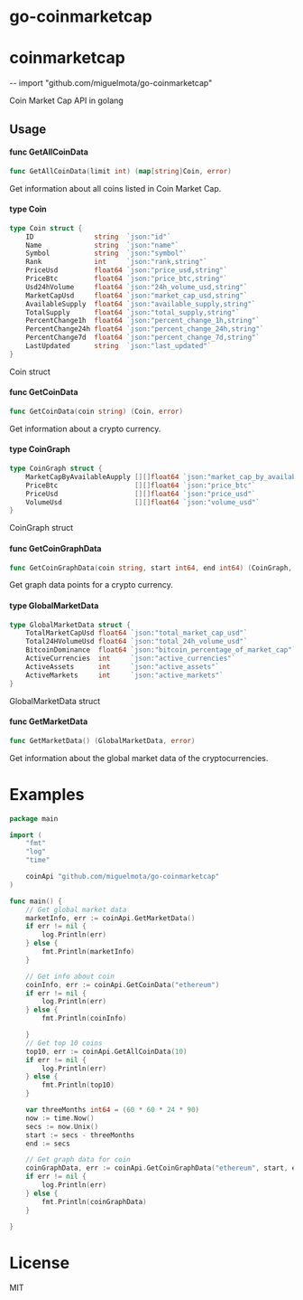 # go-coinmarketcap
# coinmarketcap
--
    import "github.com/miguelmota/go-coinmarketcap"

Coin Market Cap API in golang

## Usage

#### func  GetAllCoinData

```go
func GetAllCoinData(limit int) (map[string]Coin, error)
```
Get information about all coins listed in Coin Market Cap.

#### type Coin

```go
type Coin struct {
	ID               string  `json:"id"`
	Name             string  `json:"name"`
	Symbol           string  `json:"symbol"`
	Rank             int     `json:"rank,string"`
	PriceUsd         float64 `json:"price_usd,string"`
	PriceBtc         float64 `json:"price_btc,string"`
	Usd24hVolume     float64 `json:"24h_volume_usd,string"`
	MarketCapUsd     float64 `json:"market_cap_usd,string"`
	AvailableSupply  float64 `json:"available_supply,string"`
	TotalSupply      float64 `json:"total_supply,string"`
	PercentChange1h  float64 `json:"percent_change_1h,string"`
	PercentChange24h float64 `json:"percent_change_24h,string"`
	PercentChange7d  float64 `json:"percent_change_7d,string"`
	LastUpdated      string  `json:"last_updated"`
}
```

Coin struct

#### func  GetCoinData

```go
func GetCoinData(coin string) (Coin, error)
```
Get information about a crypto currency.

#### type CoinGraph

```go
type CoinGraph struct {
	MarketCapByAvailableAupply [][]float64 `json:"market_cap_by_available_supply"`
	PriceBtc                   [][]float64 `json:"price_btc"`
	PriceUsd                   [][]float64 `json:"price_usd"`
	VolumeUsd                  [][]float64 `json:"volume_usd"`
}
```

CoinGraph struct

#### func  GetCoinGraphData

```go
func GetCoinGraphData(coin string, start int64, end int64) (CoinGraph, error)
```
Get graph data points for a crypto currency.

#### type GlobalMarketData

```go
type GlobalMarketData struct {
	TotalMarketCapUsd float64 `json:"total_market_cap_usd"`
	Total24HVolumeUsd float64 `json:"total_24h_volume_usd"`
	BitcoinDominance  float64 `json:"bitcoin_percentage_of_market_cap"`
	ActiveCurrencies  int     `json:"active_currencies"`
	ActiveAssets      int     `json:"active_assets"`
	ActiveMarkets     int     `json:"active_markets"`
}
```

GlobalMarketData struct

#### func  GetMarketData

```go
func GetMarketData() (GlobalMarketData, error)
```
Get information about the global market data of the cryptocurrencies.

# Examples

```go
package main

import (
	"fmt"
	"log"
	"time"

	coinApi "github.com/miguelmota/go-coinmarketcap"
)

func main() {
	// Get global market data
	marketInfo, err := coinApi.GetMarketData()
	if err != nil {
		log.Println(err)
	} else {
		fmt.Println(marketInfo)
	}

	// Get info about coin
	coinInfo, err := coinApi.GetCoinData("ethereum")
	if err != nil {
		log.Println(err)
	} else {
		fmt.Println(coinInfo)

	}
	// Get top 10 coins
	top10, err := coinApi.GetAllCoinData(10)
	if err != nil {
		log.Println(err)
	} else {
		fmt.Println(top10)
	}

	var threeMonths int64 = (60 * 60 * 24 * 90)
	now := time.Now()
	secs := now.Unix()
	start := secs - threeMonths
	end := secs

	// Get graph data for coin
	coinGraphData, err := coinApi.GetCoinGraphData("ethereum", start, end)
	if err != nil {
		log.Println(err)
	} else {
		fmt.Println(coinGraphData)
	}

}
```

# License

MIT